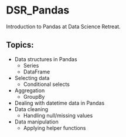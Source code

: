 # DSR_Pandas
Introduction to Pandas at Data Science Retreat.

## Topics:
- Data structures in Pandas
  - Series
  - DataFrame
- Selecting data
  - Conditional selects
- Aggregation
  - GroupBy
- Dealing with datetime data in Pandas
- Data cleaning 
  - Handling null/missing values
- Data manipulation
  - Applying helper functions
  
